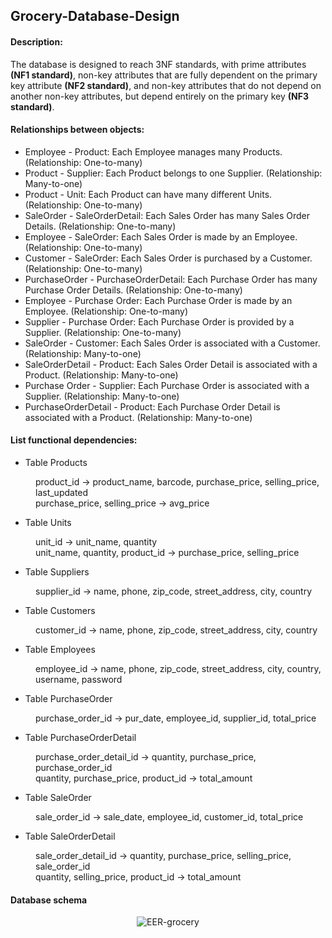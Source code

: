 ## Grocery-Database-Design

<h4>Description:</h4>
The database is designed to reach 3NF standards, with prime attributes <strong>(NF1 standard)</strong>, non-key attributes that are fully dependent on the primary key attribute 
<strong>(NF2 standard)</strong>, and non-key attributes that do not depend on another non-key attributes, but depend entirely on the primary key <strong>(NF3 standard)</strong>.

<h4>Relationships between objects:</h4>
<ul>
    <li>Employee - Product: Each Employee manages many Products. (Relationship: One-to-many)</li>
    <li>Product - Supplier: Each Product belongs to one Supplier. (Relationship: Many-to-one)</li>
    <li>Product - Unit: Each Product can have many different Units. (Relationship: One-to-many)</li>
    <li>SaleOrder - SaleOrderDetail: Each Sales Order has many Sales Order Details. (Relationship: One-to-many)</li>
    <li>Employee - SaleOrder: Each Sales Order is made by an Employee. (Relationship: One-to-many)</li>
    <li>Customer - SaleOrder: Each Sales Order is purchased by a Customer. (Relationship: One-to-many)</li>
    <li>PurchaseOrder - PurchaseOrderDetail: Each Purchase Order has many Purchase Order Details. (Relationship: One-to-many)</li>
    <li>Employee - Purchase Order: Each Purchase Order is made by an Employee. (Relationship: One-to-many)</li>
    <li>Supplier - Purchase Order: Each Purchase Order is provided by a Supplier. (Relationship: One-to-many)</li>
    <li>SaleOrder - Customer: Each Sales Order is associated with a Customer. (Relationship: Many-to-one)</li>
    <li>SaleOrderDetail - Product: Each Sales Order Detail is associated with a Product. (Relationship: Many-to-one)</li>
    <li>Purchase Order - Supplier: Each Purchase Order is associated with a Supplier. (Relationship: Many-to-one)</li>
    <li>PurchaseOrderDetail - Product: Each Purchase Order Detail is associated with a Product. (Relationship: Many-to-one)</li>
</ul>

<h4>List functional dependencies:</h4>
<ul><li>Table Products</li></ul>
<dl>
    <dd>product_id → product_name, barcode, purchase_price, selling_price, last_updated</dd>
    <dd>purchase_price, selling_price → avg_price</dd>
</dl>
<ul><li>Table Units</li></ul>
<dl>
    <dd>unit_id → unit_name, quantity</dd>
    <dd>unit_name, quantity, product_id → purchase_price, selling_price</dd>
</dl>
<ul><li>Table Suppliers</li></ul>
<dl>
    <dd>supplier_id → name, phone, zip_code, street_address, city, country</dd>
</dl>
<ul><li>Table Customers</li></ul>
<dl>
    <dd>customer_id → name, phone, zip_code, street_address, city, country</dd>
</dl>
<ul><li>Table Employees</li></ul>
<dl>
    <dd>employee_id → name, phone, zip_code, street_address, city, country, username, password</dd>
</dl>
<ul><li>Table PurchaseOrder</li></ul>
<dl>
    <dd>purchase_order_id → pur_date, employee_id, supplier_id, total_price</dd>
</dl>
<ul><li>Table PurchaseOrderDetail</li></ul>
<dl>
    <dd>purchase_order_detail_id → quantity, purchase_price, purchase_order_id</dd>
    <dd>quantity, purchase_price, product_id → total_amount</dd>
</dl>
<ul><li>Table SaleOrder</li></ul>
<dl>
    <dd>sale_order_id → sale_date, employee_id, customer_id, total_price</dd>
</dl>
<ul><li>Table SaleOrderDetail</li></ul>
<dl>
    <dd>sale_order_detail_id → quantity, purchase_price, selling_price, sale_order_id</dd>
    <dd>quantity, selling_price, product_id → total_amount</dd>
</dl>

<h4>Database schema</h4>
<p align="center">
    <img align="center" src="https://i.ibb.co/JrNqbGL/EER-grocery.png" alt="EER-grocery" border="0">
</p>

